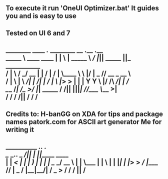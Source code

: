 To execute it run 'OneUI Optimizer.bat'
It guides you and is easy to use
----------------------------------------
Tested on UI 6 and 7
----------------------------------------
________                 ____ ___.___  ________          __  .__        .__                                            
\_____  \   ____   ____ |    |   \   | \_____  \ _______/  |_|__| _____ |__|_______ ___________                        
 /   |   \ /    \_/ __ \|    |   /   |  /   |   \\____ \   __\  |/     \|  \___   // __ \_  __ \                       
/    |    \   |  \  ___/|    |  /|   | /    |    \  |_> >  | |  |  Y Y  \  |/    /\  ___/|  | \/                       
\_______  /___|  /\___  >______/ |___| \_______  /   __/|__| |__|__|_|  /__/_____ \\___  >__|                          
        \/     \/     \/                       \/|__|                 \/         \/    \/        
---------------------------------------------------------------------------------------------------
Credits to: 
H-banGG on XDA for tips and package names
patork.com for ASCII art generator
Me for writing it
---------------------------------------------------------------------------------------------------
__________         ___________.__.__  .__               
\______   \___.__. \_   _____/|__|  | |__|_____   ____  
 |    |  _<   |  |  |    __)  |  |  | |  \____ \_/ __ \ 
 |    |   \\___  |  |     \   |  |  |_|  |  |_> >  ___/ 
 |______  // ____|  \___  /   |__|____/__|   __/ \___  >
        \/ \/           \/               |__|        \/ 
---------------------------------------------------------------------------------------------------
